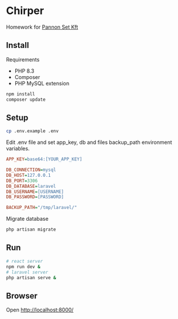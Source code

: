 # Chirper

Homework for [Pannon Set Kft](https://www.ps.hu/)

## Install
Requirements
- PHP 8.3
- Composer
- PHP MySQL extension
```bash
npm install
composer update
```
## Setup
```bash
cp .env.example .env
```
Edit .env file and set app_key, db and files backup_path environment variables.
```ini
APP_KEY=base64:[YOUR_APP_KEY]

DB_CONNECTION=mysql
DB_HOST=127.0.0.1
DB_PORT=3306
DB_DATABASE=laravel
DB_USERNAME=[USERNAME]
DB_PASSWORD=[PASSWORD]

BACKUP_PATH="/tmp/laravel/"
```
Migrate database
```bash
php artisan migrate
```
## Run
```bash
# react server
npm run dev &
# laravel server
php artisan serve &
```

## Browser
Open [http://localhost:8000/](http://localhost:8000/)
